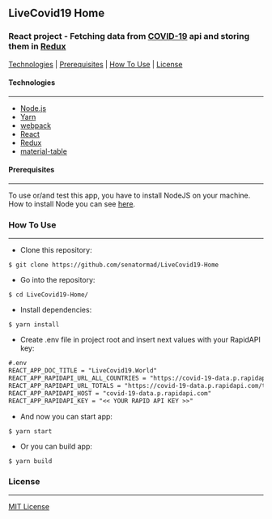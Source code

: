 ## LiveCovid19 Home
### React project - Fetching data from [COVID-19](https://covid19-api.com/) api and storing them in [Redux](https://redux.js.org/)

[Technologies](#technologies) | [Prerequisites](#prerequisites) | [How To Use](#how-to-use) | [License](#license)

#### Technologies
___
*   [Node.js](https://nodejs.org/)
*   [Yarn](https://yarnpkg.com/)
*   [webpack](https://webpack.js.org/)
*   [React](https://reactjs.org/)
*   [Redux](https://redux.js.org/)
*   [material-table](https://material-table.com/)

#### Prerequisites
___
To use or/and test this app, you have to install NodeJS on your machine. How to install Node you can see [here](https://nodejs.org/en/download/package-manager/).

### How To Use
___

*   Clone this repository:
```shell
$ git clone https://github.com/senatormad/LiveCovid19-Home
```
*   Go into the repository:
```shell
$ cd LiveCovid19-Home/
```
*   Install dependencies:
```shell
$ yarn install
```
*   Create .env file in project root and insert next values with your RapidAPI key:
```markdown
#.env
REACT_APP_DOC_TITLE = "LiveCovid19.World"
REACT_APP_RAPIDAPI_URL_ALL_COUNTRIES = "https://covid-19-data.p.rapidapi.com/country/all?format=undefined"
REACT_APP_RAPIDAPI_URL_TOTALS = "https://covid-19-data.p.rapidapi.com/totals?format=json"
REACT_APP_RAPIDAPI_HOST = "covid-19-data.p.rapidapi.com"
REACT_APP_RAPIDAPI_KEY = "<< YOUR RAPID API KEY >>"
```
*   And now you can start app:
```shell
$ yarn start
```
*   Or you can build app:
```shell
$ yarn build
```

### License
___
[MIT License](https://github.com/senatormad/LiveCovid19-Home/blob/master/LICENSE)